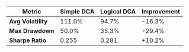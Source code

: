| Metric | Simple DCA | Logical DCA | Improvement |
|--------|------------|-------------|-------------|
| **Avg Volatility** | 111.0% | 94.7% | -16.3% |
| **Max Drawdown** | 50.0% | 35.3% | -29.4% |
| **Sharpe Ratio** | 0.255 | 0.281 | +10.2% | 